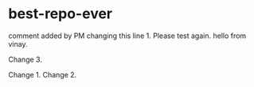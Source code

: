 # best-repo-ever

comment added by PM changing this line 1. Please test again. hello from vinay.

Change 3.

Change 1. Change 2.